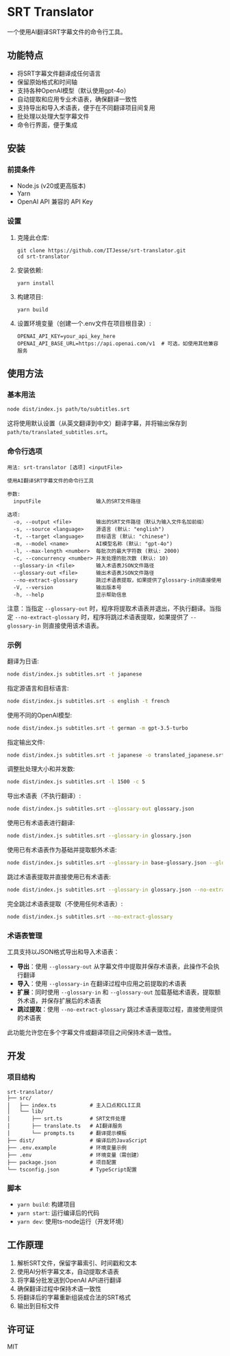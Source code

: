 # SRT Translator

一个使用AI翻译SRT字幕文件的命令行工具。

## 功能特点

- 将SRT字幕文件翻译成任何语言
- 保留原始格式和时间轴
- 支持各种OpenAI模型（默认使用gpt-4o）
- 自动提取和应用专业术语表，确保翻译一致性
- 支持导出和导入术语表，便于在不同翻译项目间复用
- 批处理以处理大型字幕文件
- 命令行界面，便于集成

## 安装

### 前提条件

- Node.js (v20或更高版本)
- Yarn
- OpenAI API 兼容的 API Key

### 设置

1. 克隆此仓库:

   ```
   git clone https://github.com/ITJesse/srt-translator.git
   cd srt-translator
   ```

2. 安装依赖:

   ```
   yarn install
   ```

3. 构建项目:

   ```
   yarn build
   ```

4. 设置环境变量（创建一个.env文件在项目根目录）:

   ```
   OPENAI_API_KEY=your_api_key_here
   OPENAI_API_BASE_URL=https://api.openai.com/v1  # 可选，如使用其他兼容服务
   ```

## 使用方法

### 基本用法

```bash
node dist/index.js path/to/subtitles.srt
```

这将使用默认设置（从英文翻译到中文）翻译字幕，并将输出保存到`path/to/translated_subtitles.srt`。

### 命令行选项

```
用法: srt-translator [选项] <inputFile>

使用AI翻译SRT字幕文件的命令行工具

参数:
  inputFile                  输入的SRT文件路径

选项:
  -o, --output <file>        输出的SRT文件路径（默认为输入文件名加前缀）
  -s, --source <language>    源语言 (默认: "english")
  -t, --target <language>    目标语言 (默认: "chinese")
  -m, --model <name>         AI模型名称 (默认: "gpt-4o")
  -l, --max-length <number>  每批次的最大字符数 (默认: 2000)
  -c, --concurrency <number> 并发处理的批次数 (默认: 10)
  --glossary-in <file>       输入术语表JSON文件路径
  --glossary-out <file>      输出术语表JSON文件路径
  --no-extract-glossary      跳过术语表提取，如果提供了glossary-in则直接使用
  -V, --version              输出版本号
  -h, --help                 显示帮助信息
```

注意：当指定 `--glossary-out` 时，程序将提取术语表并退出，不执行翻译。当指定 `--no-extract-glossary` 时，程序将跳过术语表提取，如果提供了 `--glossary-in` 则直接使用该术语表。

### 示例

翻译为日语:

```bash
node dist/index.js subtitles.srt -t japanese
```

指定源语言和目标语言:

```bash
node dist/index.js subtitles.srt -s english -t french
```

使用不同的OpenAI模型:

```bash
node dist/index.js subtitles.srt -t german -m gpt-3.5-turbo
```

指定输出文件:

```bash
node dist/index.js subtitles.srt -t japanese -o translated_japanese.srt
```

调整批处理大小和并发数:

```bash
node dist/index.js subtitles.srt -l 1500 -c 5
```

导出术语表（不执行翻译）:

```bash
node dist/index.js subtitles.srt --glossary-out glossary.json
```

使用已有术语表进行翻译:

```bash
node dist/index.js subtitles.srt --glossary-in glossary.json
```

使用已有术语表作为基础并提取额外术语:

```bash
node dist/index.js subtitles.srt --glossary-in base-glossary.json --glossary-out extended-glossary.json
```

跳过术语表提取并直接使用已有术语表:

```bash
node dist/index.js subtitles.srt --glossary-in glossary.json --no-extract-glossary
```

完全跳过术语表提取（不使用任何术语表）:

```bash
node dist/index.js subtitles.srt --no-extract-glossary
```

### 术语表管理

工具支持以JSON格式导出和导入术语表：

- **导出**：使用 `--glossary-out` 从字幕文件中提取并保存术语表，此操作不会执行翻译
- **导入**：使用 `--glossary-in` 在翻译过程中应用之前提取的术语表
- **扩展**：同时使用 `--glossary-in` 和 `--glossary-out` 加载基础术语表，提取额外术语，并保存扩展后的术语表
- **跳过提取**：使用 `--no-extract-glossary` 跳过术语表提取过程，直接使用提供的术语表

此功能允许您在多个字幕文件或翻译项目之间保持术语一致性。

## 开发

### 项目结构

```
srt-translator/
├── src/
│   ├── index.ts           # 主入口点和CLI工具
│   └── lib/
│       ├── srt.ts         # SRT文件处理
│       ├── translate.ts   # AI翻译服务
│       └── prompts.ts     # 翻译提示模板
├── dist/                  # 编译后的JavaScript
├── .env.example           # 环境变量示例
├── .env                   # 环境变量（需创建）
├── package.json           # 项目配置
└── tsconfig.json          # TypeScript配置
```

### 脚本

- `yarn build`: 构建项目
- `yarn start`: 运行编译后的代码
- `yarn dev`: 使用ts-node运行（开发环境）

## 工作原理

1. 解析SRT文件，保留字幕索引、时间戳和文本
2. 使用AI分析字幕文本，自动提取术语表
3. 将字幕分批发送到OpenAI API进行翻译
4. 确保翻译过程中保持术语一致性
5. 将翻译后的字幕重新组装成合法的SRT格式
6. 输出到目标文件

## 许可证

MIT
